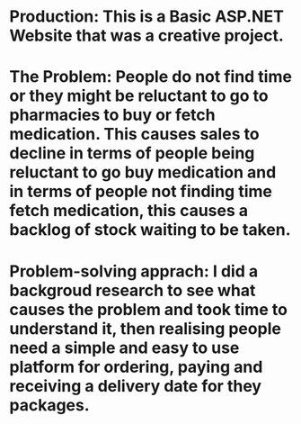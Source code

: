 #            Production: This is a Basic ASP.NET Website that was a creative project.

# The Problem: People do not find time or they might be reluctant to go to pharmacies to buy or fetch medication. This causes sales to decline in terms of people being reluctant to go buy medication and in terms of people not finding time fetch medication, this causes a backlog of stock waiting to be taken.

# Problem-solving apprach: I did a backgroud research to see what causes the problem and took time to understand it, then realising people need a simple and easy to use platform for ordering, paying and receiving a delivery date for they packages.
